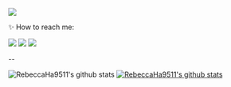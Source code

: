 ![](https://pa1.narvii.com/7681/14af2d07505e72a0993c7737d8bb79c2972a8f7er1-480-360_hq.gif)



 ✨ How to reach me: 

<img src="https://img.shields.io/badge/Instagram-E4405F?style=for-the-badge&logo=Instagram&logoColor=pink">
<img src="https://img.shields.io/badge/Notion-000000?style=for-the-badge&logo=Notion&logoColor=white">
<img src="https://img.shields.io/badge/Swift-F05138?style=for-the-badge&logo=Swift&logoColor=orange">

--


![RebeccaHa9511's github stats](https://github-readme-stats.vercel.app/api?username=RebeccaHa9511&show_icons=true)
[![RebeccaHa9511's github stats](https://github-readme-stats.vercel.app/api/top-langs/?username=RebeccaHa9511&show_icons=true&hide_border=true&title_color=004386&icon_color=004386&layout=compact)](https://github.com/RebeccaHa9511)
